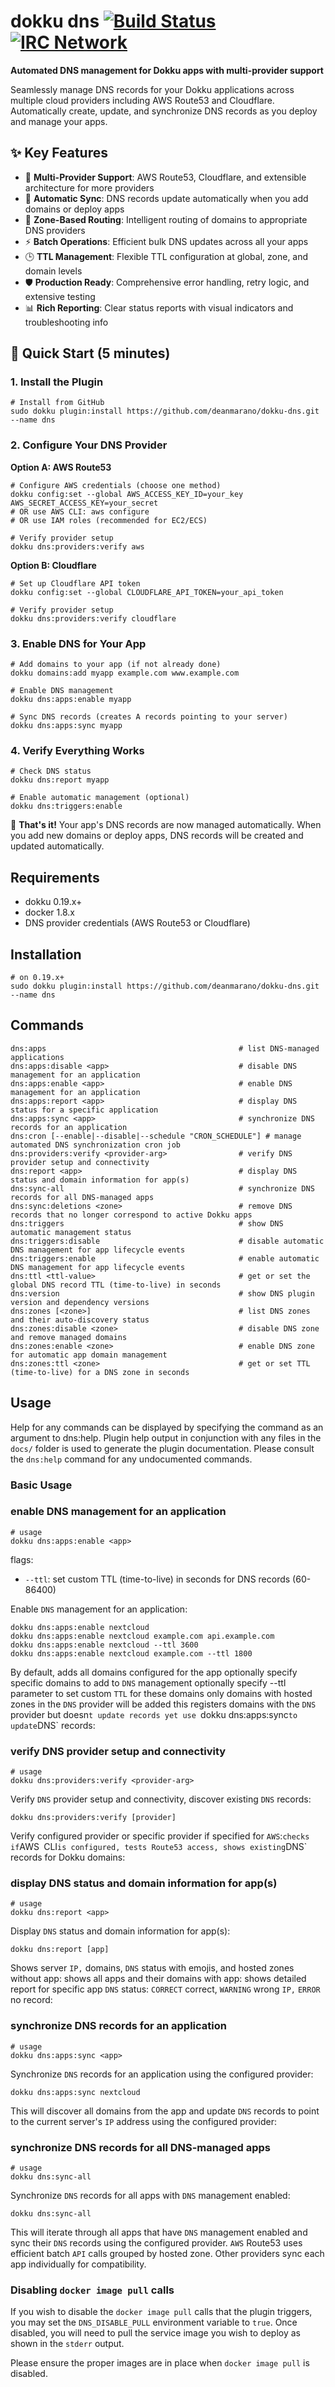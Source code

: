 # dokku dns [![Build Status](https://img.shields.io/github/actions/workflow/status/deanmarano/dokku-dns/ci.yml?branch=main&style=flat-square "Build Status")](https://github.com/deanmarano/dokku-dns/actions/workflows/ci.yml?query=branch%3Amain) [![IRC Network](https://img.shields.io/badge/irc-libera-blue.svg?style=flat-square "IRC Libera")](https://webchat.libera.chat/?channels=dokku)

**Automated DNS management for Dokku apps with multi-provider support**

Seamlessly manage DNS records for your Dokku applications across multiple cloud providers including AWS Route53 and Cloudflare. Automatically create, update, and synchronize DNS records as you deploy and manage your apps.

## ✨ Key Features

- 🚀 **Multi-Provider Support**: AWS Route53, Cloudflare, and extensible architecture for more providers
- 🔄 **Automatic Sync**: DNS records update automatically when you add domains or deploy apps
- 🎯 **Zone-Based Routing**: Intelligent routing of domains to appropriate DNS providers
- ⚡ **Batch Operations**: Efficient bulk DNS updates across all your apps
- 🕒 **TTL Management**: Flexible TTL configuration at global, zone, and domain levels
- 🛡️ **Production Ready**: Comprehensive error handling, retry logic, and extensive testing
- 📊 **Rich Reporting**: Clear status reports with visual indicators and troubleshooting info

## 🚀 Quick Start (5 minutes)

### 1. Install the Plugin

```shell
# Install from GitHub
sudo dokku plugin:install https://github.com/deanmarano/dokku-dns.git --name dns
```

### 2. Configure Your DNS Provider

**Option A: AWS Route53**
```shell
# Configure AWS credentials (choose one method)
dokku config:set --global AWS_ACCESS_KEY_ID=your_key AWS_SECRET_ACCESS_KEY=your_secret
# OR use AWS CLI: aws configure
# OR use IAM roles (recommended for EC2/ECS)

# Verify provider setup
dokku dns:providers:verify aws
```

**Option B: Cloudflare**
```shell
# Set up Cloudflare API token
dokku config:set --global CLOUDFLARE_API_TOKEN=your_api_token

# Verify provider setup
dokku dns:providers:verify cloudflare
```

### 3. Enable DNS for Your App

```shell
# Add domains to your app (if not already done)
dokku domains:add myapp example.com www.example.com

# Enable DNS management
dokku dns:apps:enable myapp

# Sync DNS records (creates A records pointing to your server)
dokku dns:apps:sync myapp
```

### 4. Verify Everything Works

```shell
# Check DNS status
dokku dns:report myapp

# Enable automatic management (optional)
dokku dns:triggers:enable
```

🎉 **That's it!** Your app's DNS records are now managed automatically. When you add new domains or deploy apps, DNS records will be created and updated automatically.

## Requirements

- dokku 0.19.x+
- docker 1.8.x
- DNS provider credentials (AWS Route53 or Cloudflare)

## Installation

```shell
# on 0.19.x+
sudo dokku plugin:install https://github.com/deanmarano/dokku-dns.git --name dns
```

## Commands

```
dns:apps                                           # list DNS-managed applications
dns:apps:disable <app>                             # disable DNS management for an application
dns:apps:enable <app>                              # enable DNS management for an application
dns:apps:report <app>                              # display DNS status for a specific application
dns:apps:sync <app>                                # synchronize DNS records for an application
dns:cron [--enable|--disable|--schedule "CRON_SCHEDULE"] # manage automated DNS synchronization cron job
dns:providers:verify <provider-arg>                # verify DNS provider setup and connectivity
dns:report <app>                                   # display DNS status and domain information for app(s)
dns:sync-all                                       # synchronize DNS records for all DNS-managed apps
dns:sync:deletions <zone>                          # remove DNS records that no longer correspond to active Dokku apps
dns:triggers                                       # show DNS automatic management status
dns:triggers:disable                               # disable automatic DNS management for app lifecycle events
dns:triggers:enable                                # enable automatic DNS management for app lifecycle events
dns:ttl <ttl-value>                                # get or set the global DNS record TTL (time-to-live) in seconds
dns:version                                        # show DNS plugin version and dependency versions
dns:zones [<zone>]                                 # list DNS zones and their auto-discovery status
dns:zones:disable <zone>                           # disable DNS zone and remove managed domains
dns:zones:enable <zone>                            # enable DNS zone for automatic app domain management
dns:zones:ttl <zone>                               # get or set TTL (time-to-live) for a DNS zone in seconds
```

## Usage

Help for any commands can be displayed by specifying the command as an argument to dns:help. Plugin help output in conjunction with any files in the `docs/` folder is used to generate the plugin documentation. Please consult the `dns:help` command for any undocumented commands.

### Basic Usage

### enable DNS management for an application

```shell
# usage
dokku dns:apps:enable <app>
```

flags:

- `--ttl`: set custom TTL (time-to-live) in seconds for DNS records (60-86400)

Enable `DNS` management for an application:

```shell
dokku dns:apps:enable nextcloud
dokku dns:apps:enable nextcloud example.com api.example.com
dokku dns:apps:enable nextcloud --ttl 3600
dokku dns:apps:enable nextcloud example.com --ttl 1800
```

By default, adds all domains configured for the app optionally specify specific domains to add to `DNS` management optionally specify --ttl parameter to set custom `TTL` for these domains only domains with hosted zones in the `DNS` provider will be added this registers domains with the `DNS` provider but doesn`t update records yet use `dokku dns:apps:sync` to update `DNS` records:

### verify DNS provider setup and connectivity

```shell
# usage
dokku dns:providers:verify <provider-arg>
```

Verify `DNS` provider setup and connectivity, discover existing `DNS` records:

```shell
dokku dns:providers:verify [provider]
```

Verify configured provider or specific provider if specified for `AWS`:` checks if `AWS` `CLI` is configured, tests Route53 access, shows existing `DNS` records for Dokku domains:

### display DNS status and domain information for app(s)

```shell
# usage
dokku dns:report <app>
```

Display `DNS` status and domain information for app(s):

```shell
dokku dns:report [app]
```

Shows server `IP,` domains, `DNS` status with emojis, and hosted zones without app: shows all apps and their domains with app: shows detailed report for specific app `DNS` status: `CORRECT` correct, `WARNING` wrong `IP,` `ERROR` no record:

### synchronize DNS records for an application

```shell
# usage
dokku dns:apps:sync <app>
```

Synchronize `DNS` records for an application using the configured provider:

```shell
dokku dns:apps:sync nextcloud
```

This will discover all domains from the app and update `DNS` records to point to the current server's `IP` address using the configured provider:

### synchronize DNS records for all DNS-managed apps

```shell
# usage
dokku dns:sync-all
```

Synchronize `DNS` records for all apps with `DNS` management enabled:

```shell
dokku dns:sync-all
```

This will iterate through all apps that have `DNS` management enabled and sync their `DNS` records using the configured provider. `AWS` Route53 uses efficient batch `API` calls grouped by hosted zone. Other providers sync each app individually for compatibility.

### Disabling `docker image pull` calls

If you wish to disable the `docker image pull` calls that the plugin triggers, you may set the `DNS_DISABLE_PULL` environment variable to `true`. Once disabled, you will need to pull the service image you wish to deploy as shown in the `stderr` output.

Please ensure the proper images are in place when `docker image pull` is disabled.
